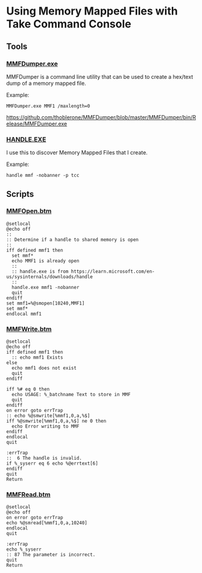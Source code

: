 # Using Memory Mapped Files with Take Command Console

## Tools

### <u>MMFDumper.exe</u>
MMFDumper is a command line utility that can be used to create a hex/text dump of a memory mapped file.

Example:
```dos
MMFDumper.exe MMF1 /maxlength=0
```


https://github.com/thoblerone/MMFDumper/blob/master/MMFDumper/bin/Release/MMFDumper.exe

### <u>HANDLE.EXE</u>
I use this to discover Memory Mapped Files that I create.

Example:
```dos
handle mmf -nobanner -p tcc
```

## Scripts

### <u>MMFOpen.btm</u>

```dos
@setlocal
@echo off
::
:: Determine if a handle to shared memory is open
::
iff defined mmf1 then
  set mmf*
  echo MMF1 is already open
  ::
  :: handle.exe is from https://learn.microsoft.com/en-us/sysinternals/downloads/handle
  ::
  handle.exe mmf1 -nobanner
  quit
endiff
set mmf1=%@smopen[10240,MMF1]
set mmf*
endlocal mmf1
```

### <u>MMFWrite.btm</u>
```dos
@setlocal
@echo off
iff defined mmf1 then
  :: echo mmf1 Exists
else
  echo mmf1 does not exist
  quit
endiff

iff %# eq 0 then
  echo USAGE: %_batchname Text to store in MMF
  quit
endiff
on error goto errTrap
:: echo %@smwrite[%mmf1,0,a,%$]
iff %@smwrite[%mmf1,0,a,%$] ne 0 then
  echo Error writing to MMF
endiff
endlocal
quit

:errTrap
::  6 The handle is invalid.
if %_syserr eq 6 echo %@errtext[6]
endiff
quit
Return
```
### <u>MMFRead.btm</u>
```dos
@setlocal
@echo off
on error goto errTrap
echo %@smread[%mmf1,0,a,10240]
endlocal
quit

:errTrap
echo %_syserr
:: 87 The parameter is incorrect.
quit
Return
```
